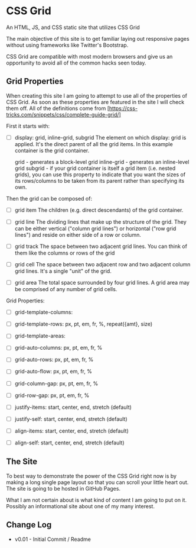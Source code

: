 # CSS Grid
An HTML, JS, and CSS static site that utilizes CSS Grid

The main objective of this site is to get familiar laying out responsive pages without using frameworks like Twitter's Bootstrap.

CSS Grid are compatible with most modern browsers and give us an opportunity to avoid all of the common hacks seen today.

## Grid Properties

When creating this site I am going to attempt to use all of the properties of CSS Grid. As soon as these properties are featured in the site I will check them off. All of the definitions come from [https://css-tricks.com/snippets/css/complete-guide-grid/]

First it starts with:
- [ ] display: grid, inline-grid, subgrid
    The element on which display: grid is applied. It's the direct parent of all the grid items. In this example container is the grid container.

    grid - generates a block-level grid
    inline-grid - generates an inline-level grid
    subgrid - if your grid container is itself a grid item (i.e. nested grids), you can use this property to indicate that you want the sizes of its rows/columns to be taken from its parent rather than specifying its own.

Then the grid can be composed of:
- [ ] grid item
    The children (e.g. direct descendants) of the grid container.

- [ ] grid line
    The dividing lines that make up the structure of the grid. They can be either vertical ("column grid lines") or horizontal ("row grid lines") and reside on either side of a row or column.

- [ ] grid track
    The space between two adjacent grid lines. You can think of them like the columns or rows of the grid

- [ ] grid cell
    The space between two adjacent row and two adjacent column grid lines. It's a single "unit" of the grid.

- [ ] grid area
    The total space surrounded by four grid lines. A grid area may be comprised of any number of grid cells.

Grid Properties:
- [ ] grid-template-columns:

- [ ] grid-template-rows:    px, pt, em, fr, %, repeat({amt}, size)

- [ ] grid-template-areas:   <name>

- [ ] grid-auto-columns:     px, pt, em, fr, %

- [ ] grid-auto-rows:        px, pt, em, fr, %

- [ ] grid-auto-flow:        px, pt, em, fr, %

- [ ] grid-column-gap:       px, pt, em, fr, %

- [ ] grid-row-gap:          px, pt, em, fr, %

- [ ] justify-items:         start, center, end, stretch (default)

- [ ] justify-self:         start, center, end, stretch (default)

- [ ] align-items:           start, center, end, stretch (default)

- [ ] align-self:            start, center, end, stretch (default)


## The Site

To best way to demonstrate the power of the CSS Grid right now is by making a long single page layout so that you can scroll your little heart out. The site is going to be hosted in GitHub Pages.

What I am not certain about is what kind of content I am going to put on it. Possibly an informational site about one of my many interest.



## Change Log
- v0.01 - Initial Commit / Readme
